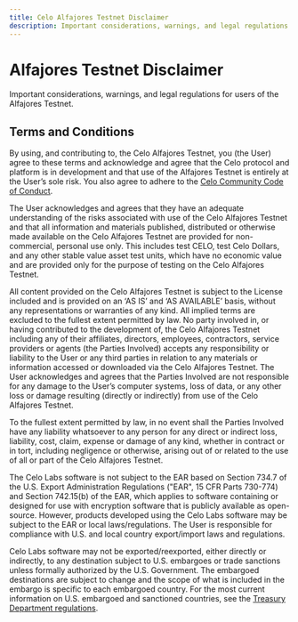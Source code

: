 ```yaml
---
title: Celo Alfajores Testnet Disclaimer
description: Important considerations, warnings, and legal regulations for users of the Alfajores Testnet.
---
```

# Alfajores Testnet Disclaimer

Important considerations, warnings, and legal regulations for users of the Alfajores Testnet.

## Terms and Conditions

By using, and contributing to, the Celo Alfajores Testnet, you \(the User\) agree to these terms and acknowledge and agree that the Celo protocol and platform is in development and that use of the Alfajores Testnet is entirely at the User’s sole risk. You also agree to adhere to the [Celo Community Code of Conduct](https://celo.org/code-of-conduct).

The User acknowledges and agrees that they have an adequate understanding of the risks associated with use of the Celo Alfajores Testnet and that all information and materials published, distributed or otherwise made available on the Celo Alfajores Testnet are provided for non-commercial, personal use only. This includes test CELO, test Celo Dollars, and any other stable value asset test units, which have no economic value and are provided only for the purpose of testing on the Celo Alfajores Testnet.

All content provided on the Celo Alfajores Testnet is subject to the License included and is provided on an ‘AS IS’ and ‘AS AVAILABLE’ basis, without any representations or warranties of any kind. All implied terms are excluded to the fullest extent permitted by law. No party involved in, or having contributed to the development of, the Celo Alfajores Testnet including any of their affiliates, directors, employees, contractors, service providers or agents \(the Parties Involved\) accepts any responsibility or liability to the User or any third parties in relation to any materials or information accessed or downloaded via the Celo Alfajores Testnet. The User acknowledges and agrees that the Parties Involved are not responsible for any damage to the User’s computer systems, loss of data, or any other loss or damage resulting \(directly or indirectly\) from use of the Celo Alfajores Testnet.

To the fullest extent permitted by law, in no event shall the Parties Involved have any liability whatsoever to any person for any direct or indirect loss, liability, cost, claim, expense or damage of any kind, whether in contract or in tort, including negligence or otherwise, arising out of or related to the use of all or part of the Celo Alfajores Testnet.

The Celo Labs software is not subject to the EAR based on Section 734.7 of the U.S. Export Administration Regulations \("EAR", 15 CFR Parts 730-774\) and Section 742.15\(b\) of the EAR, which applies to software containing or designed for use with encryption software that is publicly available as open-source. However, products developed using the Celo Labs software may be subject to the EAR or local laws/regulations. The User is responsible for compliance with U.S. and local country export/import laws and regulations.

Celo Labs software may not be exported/reexported, either directly or indirectly, to any destination subject to U.S. embargoes or trade sanctions unless formally authorized by the U.S. Government. The embargoed destinations are subject to change and the scope of what is included in the embargo is specific to each embargoed country. For the most current information on U.S. embargoed and sanctioned countries, see the [Treasury Department regulations](https://www.treasury.gov/resource-center/sanctions/Programs/Pages/Programs.aspx).
